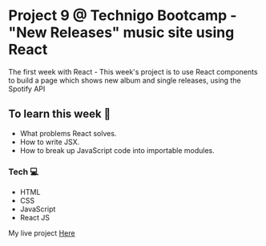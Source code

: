 
# Project 9 @ Technigo Bootcamp - "New Releases" music site using React


The first week with React - This week's project is to use React components to build a page which shows new album and single releases, using the Spotify API 

## To learn this week 🧠

- What problems React solves.
- How to write JSX.
- How to break up JavaScript code into importable modules. 

### Tech  💻

- HTML
- CSS 
- JavaScript 
- React JS 



My live project [Here](https://new-music-releases-by-nasim.netlify.com/)
